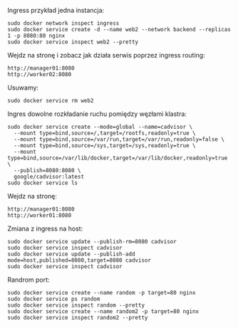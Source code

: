 Ingress przykład jedna instancja:
```
sudo docker network inspect ingress
sudo docker service create -d --name web2 --network backend --replicas 1 -p 8080:80 nginx
sudo docker service inspect web2 --pretty
```
Wejdz na stronę i zobacz jak działa serwis poprzez ingress routing:
```
http://manager01:8080
http://worker02:8080
```
Usuwamy:
```
sudo docker service rm web2
```
Ingres dowolne rozkładanie ruchu pomiędzy węzłami klastra:
```
sudo docker service create --mode=global --name=cadvisor \
  --mount type=bind,source=/,target=/rootfs,readonly=true \
  --mount type=bind,source=/var/run,target=/var/run,readonly=false \
  --mount type=bind,source=/sys,target=/sys,readonly=true \
  --mount type=bind,source=/var/lib/docker,target=/var/lib/docker,readonly=true \
  --publish=8080:8080 \
  google/cadvisor:latest
sudo docker service ls
```
Wejdz na stronę:
```
http://manager01:8080
http://worker01:8080
```
Zmiana z ingress na host:
```
sudo docker service update --publish-rm=8080 cadvisor
sudo docker service inspect cadvisor
sudo docker service update --publish-add mode=host,published=8080,target=8080 cadvisor
sudo docker service inspect cadvisor
```
Randrom port:
```
sudo docker service create --name random -p target=80 nginx
sudo docker service ps random
sudo docker service inspect random --pretty
sudo docker service create --name random2 -p target=80 nginx
sudo docker service inspect random2 --pretty
```
